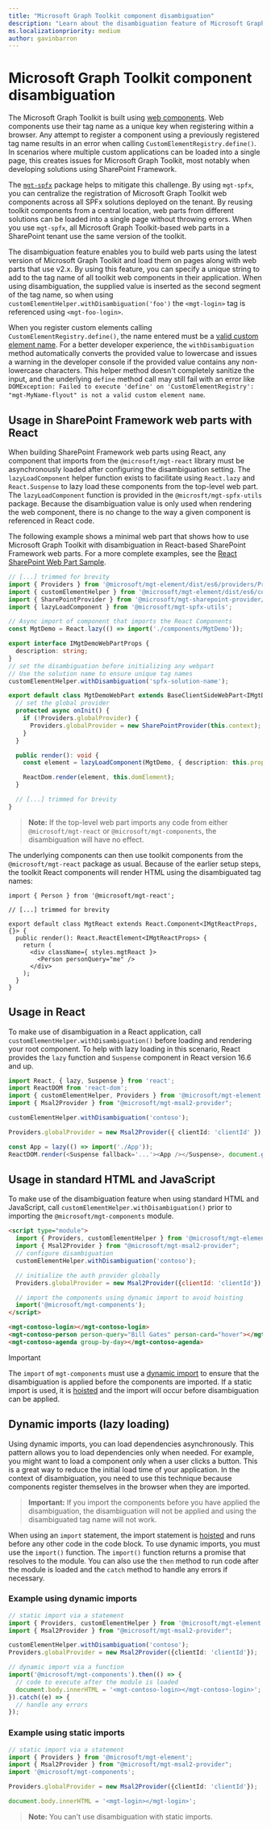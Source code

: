 ```yaml
---
title: "Microsoft Graph Toolkit component disambiguation"
description: "Learn about the disambiguation feature of Microsoft Graph Toolkit and how to use it."
ms.localizationpriority: medium
author: gavinbarron
---
```


# Microsoft Graph Toolkit component disambiguation

The Microsoft Graph Toolkit is built using [web components](https://developer.mozilla.org/docs/Web/Web_Components). Web components use their tag name as a unique key when registering within a browser. Any attempt to register a component using a previously registered tag name results in an error when calling `CustomElementRegistry.define()`. In scenarios where multiple custom applications can be loaded into a single page, this creates issues for Microsoft Graph Toolkit, most notably when developing solutions using SharePoint Framework.

The [`mgt-spfx`](https://github.com/microsoftgraph/microsoft-graph-toolkit/tree/main/packages/mgt-spfx) package helps to mitigate this challenge. By using `mgt-spfx`, you can centralize the registration of Microsoft Graph Toolkit web components across all SPFx solutions deployed on the tenant. By reusing toolkit components from a central location, web parts from different solutions can be loaded into a single page without throwing errors. When you use `mgt-spfx`, all Microsoft Graph Toolkit-based web parts in a SharePoint tenant use the same version of the toolkit.

The disambiguation feature enables you to build web parts using the latest version of Microsoft Graph Toolkit and load them on pages along with web parts that use v2.x. By using this feature, you can specify a unique string to add to the tag name of all toolkit web components in their application. When using disambiguation, the supplied value is inserted as the second segment of the tag name, so when using `customElementHelper.withDisambiguation('foo')` the `<mgt-login>` tag is referenced using `<mgt-foo-login>`.

When you register custom elements calling `CustomElementRegistry.define()`, the name entered must be a [valid custom element name](https://developer.mozilla.org/docs/Web/API/CustomElementRegistry/define#valid_custom_element_names). For a better developer experience, the `withDisambiguation` method automatically converts the provided value to lowercase and issues a warning in the developer console if the provided value contains any non-lowercase characters. This helper method doesn't completely sanitize the input, and the underlying `define` method call may still fail with an error like `DOMException: Failed to execute 'define' on 'CustomElementRegistry': "mgt-MyName-flyout" is not a valid custom element name`. 

## Usage in SharePoint Framework web parts with React

When building SharePoint Framework web parts using React, any component that imports from the `@microsoft/mgt-react` library must be asynchronously loaded after configuring the disambiguation setting. The `lazyLoadComponent` helper function exists to facilitate using `React.lazy` and `React.Suspense` to lazy load these components from the top-level web part. The `lazyLoadComponent` function is provided in the `@microsft/mgt-spfx-utils` package. Because the disambiguation value is only used when rendering the web component, there is no change to the way a given component is referenced in React code.

The following example shows a minimal web part that shows how to use Microsoft Graph Toolkit with disambiguation in React-based SharePoint Framework web parts. For a more complete examples, see the [React SharePoint Web Part Sample](https://github.com/pnp/mgt-samples/blob/main/samples/app/sp-webpart/src/webparts/mgtDemo/MgtDemoWebPart.ts).

```ts
// [...] trimmed for brevity
import { Providers } from '@microsoft/mgt-element/dist/es6/providers/Providers';
import { customElementHelper } from '@microsoft/mgt-element/dist/es6/components/customElementHelper';
import { SharePointProvider } from '@microsoft/mgt-sharepoint-provider/dist/es6/SharePointProvider';
import { lazyLoadComponent } from '@microsoft/mgt-spfx-utils';

// Async import of component that imports the React Components
const MgtDemo = React.lazy(() => import('./components/MgtDemo'));

export interface IMgtDemoWebPartProps {
  description: string;
}
// set the disambiguation before initializing any webpart
// Use the solution name to ensure unique tag names
customElementHelper.withDisambiguation('spfx-solution-name');

export default class MgtDemoWebPart extends BaseClientSideWebPart<IMgtDemoWebPartProps> {
  // set the global provider
  protected async onInit() {
    if (!Providers.globalProvider) {
      Providers.globalProvider = new SharePointProvider(this.context);
    }
  }

  public render(): void {
    const element = lazyLoadComponent(MgtDemo, { description: this.properties.description });

    ReactDom.render(element, this.domElement);
  }

  // [...] trimmed for brevity
}
```

> **Note:** If the top-level web part imports any code from either `@microsoft/mgt-react` or `@microsoft/mgt-components`, the disambiguation will have no effect.

The underlying components can then use toolkit components from the `@microsoft/mgt-react` package as usual. Because of the earlier setup steps, the toolkit React components will render HTML using the disambiguated tag names:

```tsx
import { Person } from '@microsoft/mgt-react';

// [...] trimmed for brevity

export default class MgtReact extends React.Component<IMgtReactProps, {}> {
  public render(): React.ReactElement<IMgtReactProps> {
    return (
      <div className={ styles.mgtReact }>
        <Person personQuery="me" />
      </div>
    );
  }
}
```

## Usage in React

To make use of disambiguation in a React application, call `customElementHelper.withDisambiguation()` before loading and rendering your root component. To help with lazy loading in this scenario, React provides the `lazy` function and `Suspense` component in React version 16.6 and up.

```TypeScript
import React, { lazy, Suspense } from 'react';
import ReactDOM from 'react-dom';
import { customElementHelper, Providers } from '@microsoft/mgt-element';
import { Msal2Provider } from "@microsoft/mgt-msal2-provider";

customElementHelper.withDisambiguation('contoso');

Providers.globalProvider = new Msal2Provider({ clientId: 'clientId' });

const App = lazy(() => import('./App'));
ReactDOM.render(<Suspense fallback='...'><App /></Suspense>, document.getElementById('root'));
```

## Usage in standard HTML and JavaScript

To make use of the disambiguation feature when using standard HTML and JavaScript, call `customElementHelper.withDisambiguation()` prior to importing the `@microsoft/mgt-components` module.

```html
<script type="module">
  import { Providers, customElementHelper } from '@microsoft/mgt-element';
  import { Msal2Provider } from "@microsoft/mgt-msal2-provider";
  // configure disambiguation
  customElementHelper.withDisambiguation('contoso');

  // initialize the auth provider globally
  Providers.globalProvider = new Msal2Provider({clientId: 'clientId'});

  // import the components using dynamic import to avoid hoisting
  import('@microsoft/mgt-components');
</script>

<mgt-contoso-login></mgt-contoso-login>
<mgt-contoso-person person-query="Bill Gates" person-card="hover"></mgt-contoso-person>
<mgt-contoso-agenda group-by-day></mgt-contoso-agenda>
```

> [!Important]
> The `import` of `mgt-components` must use a [dynamic import](#dynamic-imports-lazy-loading) to ensure that the disambiguation is applied before the components are imported. If a static import is used, it is [hoisted](https://developer.mozilla.org/docs/Glossary/Hoisting) and the import will occur before disambiguation can be applied.

## Dynamic imports (lazy loading)

Using dynamic imports, you can load dependencies asynchronously. This pattern allows you to load dependencies only when needed. For example, you might want to load a component only when a user clicks a button. This is a great way to reduce the initial load time of your application. In the context of disambiguation, you need to use this technique because components register themselves in the browser when they are imported.

> **Important:** If you import the components before you have applied the disambiguation, the disambiguation will not be applied and using the disambiguated tag name will not work.

When using an `import` statement, the import statement is [hoisted](https://developer.mozilla.org/docs/Glossary/Hoisting) and runs before any other code in the code block. To use dynamic imports, you must use the `import()` function. The `import()` function returns a promise that resolves to the module. You can also use the `then` method to run code after the module is loaded and the `catch` method to handle any errors if necessary.

### Example using dynamic imports

```typescript
// static import via a statement
import { Providers, customElementHelper } from '@microsoft/mgt-element';
import { Msal2Provider } from "@microsoft/mgt-msal2-provider";

customElementHelper.withDisambiguation('contoso');
Providers.globalProvider = new Msal2Provider({clientId: 'clientId'});

// dynamic import via a function
import('@microsoft/mgt-components').then(() => {
  // code to execute after the module is loaded
  document.body.innerHTML = '<mgt-contoso-login></mgt-contoso-login>';
}).catch((e) => {
  // handle any errors
});
```

### Example using static imports

```typescript
// static import via a statement
import { Providers } from '@microsoft/mgt-element';
import { Msal2Provider } from "@microsoft/mgt-msal2-provider";
import '@microsoft/mgt-components';

Providers.globalProvider = new Msal2Provider({clientId: 'clientId'});

document.body.innerHTML = '<mgt-login></mgt-login>';
```

> **Note:** You can't use disambiguation with static imports.
